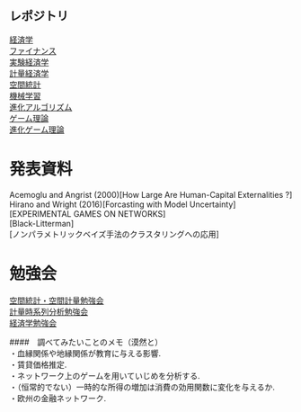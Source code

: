 ## レポジトリ  
 [経済学](https://github.com/NlGG/Economics)  
 [ファイナンス](https://github.com/NlGG/Finance)  
 [実験経済学](https://github.com/NlGG/BehavioralEcon)  
 [計量経済学](https://github.com/NlGG/Econometrics)  
 [空間統計](https://github.com/NlGG/SpatialStatistics)  
 [機械学習](https://github.com/NlGG/MachineLearning)  
 [進化アルゴリズム](https://github.com/NlGG/EvolutionaryAlgorithm)  
 [ゲーム理論]()  
   [進化ゲーム理論](https://github.com/NlGG/EvolutionaryGameTheory)

# 発表資料  
Acemoglu and Angrist (2000)[How Large Are Human-Capital Externalities ?]  
Hirano and Wright (2016)[Forcasting with Model Uncertainty]  
[EXPERIMENTAL GAMES ON NETWORKS]  
[Black-Litterman]  
[ノンパラメトリックベイズ手法のクラスタリングへの応用]

# 勉強会  
[空間統計・空間計量勉強会](https://github.com/NlGG/SpatialStatistics/tree/master/subzemi)  
[計量時系列分析勉強会](https://github.com/NlGG/Econometrics/tree/master/subsemi)  
[経済学勉強会](https://github.com/NlGG/Economics/blob/master/subsemi/README.md)  


####　調べてみたいことのメモ（漠然と）  
・血縁関係や地縁関係が教育に与える影響.  
・賃貸価格推定.  
・ネットワーク上のゲームを用いていじめを分析する.   
・（恒常的でない）一時的な所得の増加は消費の効用関数に変化を与えるか.  
・欧州の金融ネットワーク.  
